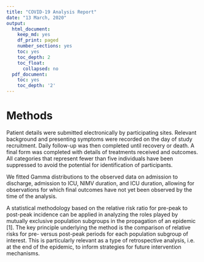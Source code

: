 ```yaml
---
title: "COVID-19 Analysis Report"
date: "13 March, 2020"
output:
  html_document:
    keep_md: yes
    df_print: paged
    number_sections: yes
    toc: yes
    toc_depth: 2
    toc_float:
      collapsed: no
  pdf_document:
    toc: yes
    toc_depth: '2'
---
```


# Methods

Patient details were submitted electronically by participating sites.  Relevant background and presenting symptoms were recorded on the day of study recruitment.  Daily follow-up was then completed until recovery or death.  A final form was completed with details of treatments received and outcomes. All categories that represent fewer than five individuals have been suppressed to avoid the potential for identification of participants.

We fitted Gamma distributions to the observed data on admission to discharge, admission to ICU, NIMV duration, and ICU duration, allowing for observations for which final outcomes have not yet been observed by the time of the analysis.

A statistical methodology  based on the relative risk ratio for pre-peak to post-peak incidence can be applied in analyzing the roles played by mutually exclusive population subgroups in the propagation of an epidemic [1].  The  key  principle  underlying  the  method  is  the  comparison  of  relative  risks  for  pre-  versus  post-peak periods for each population subgroup of interest. This is particularly relevant as a type of retrospective analysis, i.e. at the end of the epidemic, to inform strategies for future intervention mechanisms.





